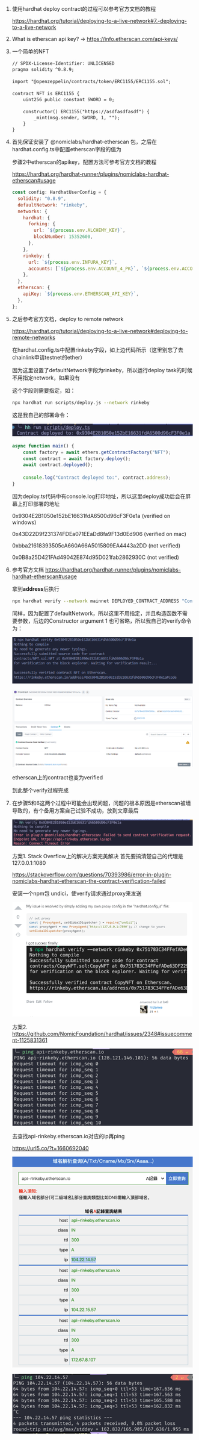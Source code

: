 1. 使用hardhat deploy contract的过程可以参考官方文档的教程 

   https://hardhat.org/tutorial/deploying-to-a-live-network#7.-deploying-to-a-live-network



2. What is etherscan api key?   ->   https://info.etherscan.com/api-keys/

   

3. 一个简单的NFT

   ```solidity
   // SPDX-License-Identifier: UNLICENSED
   pragma solidity ^0.8.9;
   
   import "@openzeppelin/contracts/token/ERC1155/ERC1155.sol";
   
   contract NFT is ERC1155 {
       uint256 public constant SWORD = 0;
   
       constructor() ERC1155("https://asdfasdfasdf") {
           _mint(msg.sender, SWORD, 1, "");
       }
   }
   
   ```

   

4. 首先保证安装了 @nomiclabs/hardhat-etherscan 包，之后在hardhat.config.ts中配置etherscan字段的值为

   步骤2中etherscan的apikey，配置方法可参考官方文档的教程

   https://hardhat.org/hardhat-runner/plugins/nomiclabs-hardhat-etherscan#usage

   ```js
   const config: HardhatUserConfig = {
     solidity: "0.8.9",
     defaultNetwork: "rinkeby",
     networks: {
       hardhat: {
         forking: {
           url: `${process.env.ALCHEMY_KEY}`,
           blockNumber: 15352600,
         },
       },
       rinkeby: {
         url: `${process.env.INFURA_KEY}`,
         accounts: [`${process.env.ACCOUNT_4_PK}`, `${process.env.ACCOUNT_3_PK}`],
       },
     },
     etherscan: {
       apiKey: `${process.env.ETHERSCAN_API_KEY}`,
     },
   };
   ```

   

5. 之后参考官方文档，deploy to remote network

   https://hardhat.org/tutorial/deploying-to-a-live-network#deploying-to-remote-networks

   在hardhat.config.ts中配置rinkeby字段，如上边代码所示（这里别忘了去chainlink申请testnet的ether）

   因为这里设置了defaultNetwork字段为rinkeby，所以运行deploy task的时候不用指定network，如果没有

   这个字段则需要指定，如：

   ```bash
   npx hardhat run scripts/deploy.js --network rinkeby
   ```

   这是我自己的部署命令：

   ![](deploytask.png)

   ```js
   async function main() {
       const factory = await ethers.getContractFactory("NFT");
       const contract = await factory.deploy();
       await contract.deployed();
   
       console.log("Contract deployed to:", contract.address);
   }
   ```

   因为deploy.ts代码中有console.log打印地址，所以这里deploy成功后会在屏幕上打印部署的地址

   0x9304E2B1050e152bE16631fdA6500d96cF3F0e1a  (verified on windows)

   0x43D22D9f231374FDEa071EEaDd8fa9F13d0Ed906  (verified on mac)

   0xbba21618393505cA660A66A5015809EA4443a2DD  (not verified)

   0x0B8a25D421FAd49042E874d95D021fab2862930C  (not verified)

   

6. 参考官方文档 https://hardhat.org/hardhat-runner/plugins/nomiclabs-hardhat-etherscan#usage

   拿到**address**后执行

   ```bash
   npx hardhat verify --network mainnet DEPLOYED_CONTRACT_ADDRESS "Constructor argument 1"
   ```

   同样，因为配置了defaultNetwork，所以这里不用指定，并且构造函数不需要参数，后边的Constructor argument 1 也可省略，所以我自己的verify命令为：

   ![](verifyoutput.png)

   ![](ethersscanverified.png)

   etherscan上的contract也变为verified

   到此整个verify过程完成

   

   

7. 在步骤5和6这两个过程中可能会出现问题，问题的根本原因是etherscan被墙导致的，有个备用方案自己试验不成功，放到文章最后

   ![](verifytaskerror.png)

   

   方案1. Stack Overflow上的解决方案完美解决  首先要搞清楚自己的代理是 127.0.0.1:1080

   https://stackoverflow.com/questions/70393986/error-in-plugin-nomiclabs-hardhat-etherscan-the-contract-verification-failed

   安装一个npm包 undici，使verify请求通过proxy来发送

   ![](fixverifybug.png)

   

   方案2.  https://github.com/NomicFoundation/hardhat/issues/2348#issuecomment-1125831361

   ![](pingrinkebyerror.png)

   去查找api-rinkeby.etherscan.io对应的ip再ping

   https://url5.co/?t=1660692040

   ![](resolvetoip.png)

   ![](pingipok.png)
